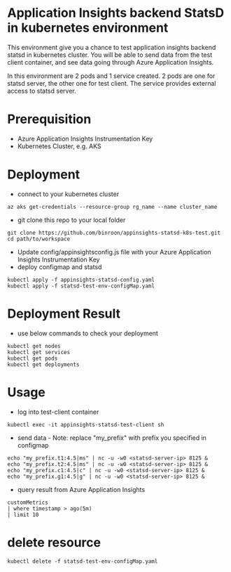 # Application Insights backend StatsD in kubernetes environment
This environment give you a chance to test application insights backend statsd in kubernetes cluster. You will be able to send data from the test client container, and see data going through Azure Application Insights.

In this environment are 2 pods and 1 service created. 2 pods are one for statsd server, the other one for test client. The service provides external access to statsd server.

# Prerequisition
- Azure Application Insights Instrumentation Key
- Kubernetes Cluster, e.g. AKS

# Deployment
- connect to your kubernetes cluster
```
az aks get-credentials --resource-group rg_name --name cluster_name
```
- git clone this repo to your local folder
```
git clone https://github.com/binroon/appinsights-statsd-k8s-test.git
cd path/to/workspace
```
- Update config/appinsightsconfig.js file with your Azure Application Insights Instrumentation Key
- deploy configmap and statsd
```
kubectl apply -f appinsights-statsd-config.yaml
kubectl apply -f statsd-test-env-configMap.yaml
```

# Deployment Result
- use below commands to check your deployment
```
kubectl get nodes
kubectl get services
kubectl get pods
kubectl get deployments
```
# Usage
- log into test-client container
```
kubectl exec -it appinsights-statsd-test-client sh
```
- send data - Note: replace "my_prefix" with prefix you specified in configmap
```
echo "my_prefix.t1:4.5|ms" | nc -u -w0 <statsd-server-ip> 8125 &
echo "my_prefix.t2:4.5|ms" | nc -u -w0 <statsd-server-ip> 8125 &
echo "my_prefix.c1:4.5|c" | nc -u -w0 <statsd-server-ip> 8125 &
echo "my_prefix.g1:4.5|g" | nc -u -w0 <statsd-server-ip> 8125 &
```
- query result from Azure Application Insights 
```
customMetrics 
| where timestamp > ago(5m) 
| limit 10
```
# delete resource
```
kubectl delete -f statsd-test-env-configMap.yaml
```
